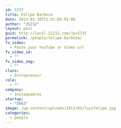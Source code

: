 ```yaml
---
id: 5737
title: Felipe Barbosa
date: 2013-03-20T21:52:03-03:00
author: "21212"
layout: post
guid: http://local.21212.com/?p=5737
permalink: /people/felipe-barbosa/
fv_video:
  - Paste your YouTube or Vimeo url
fv_video_id:
  - ""
fv_video_img:
  - ""
class:
  - Entrepreneur
role:
  - ""
company:
  - Instaquadros
startup:
  - "5663"
image: /wp-content/uploads/2013/03/luizfelipe.jpg
categories:
  - people
---
```

